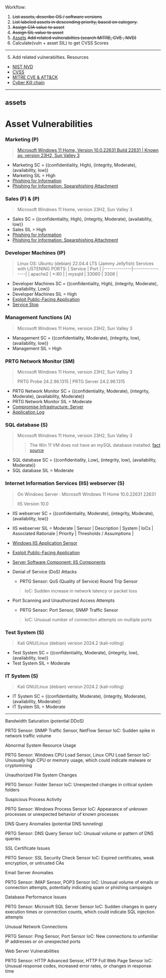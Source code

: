 Workflow:
1. ~~List assets, describe OS / software versions~~
2. ~~List labeled assets in descending priority, based on category.~~
3. ~~Assign CIA value to asset~~
4. ~~Assign SIL value to asset~~
5.  [Assets](#assets) ~~Add related vulnerabilties (search MITRE, CVE , NVD)~~
6. Calculate(vuln + asset SIL) to get CVSS Scores
___
5. Add related vulnerabilties.
Resources
- [NIST NVD](https://nvd.nist.gov/vuln/search)
- [CVSS](https://www.first.org/cvss/calculator/3.1)
- [MITRE CVE & ATT&CK](https://attack.mitre.org/)
- [Cyber Kill chain](https://www.lockheedmartin.com/content/dam/lockheed-martin/rms/documents/cyber/Gaining_the_Advantage_Cyber_Kill_Chain.pdf)
___
## assets
# Asset Vulnerabilities 

### Marketing (P)
> [Microsoft Windows 11 Home, Version 10.0.22631 Build 22631 | Known as: version 23H2, Sun Valley 3](https://en.wikipedia.org/wiki/Windows_11,_version_23H2#:~:text=The%20Windows%2011%202023%20Update,22631.)
> 
- Marketing SC = {(confidentiality, High), (integrity, Moderate), (availability, low)}
- Marketing SIL = High
- [Phishing for Information](https://attack.mitre.org/techniques/T1598/)
- [Phishing for Information: Spearphishing Attachment](https://attack.mitre.org/techniques/T1598/002/)


### Sales (F) & (P)
> Microsoft Windows 11 Home, version 23H2, Sun Valley 3
- Sales SC = {(confidentiality, High), (integrity, Moderate), (availability, low)}
- Sales SIL = High
- [Phishing for Information](https://attack.mitre.org/techniques/T1598/)
- [Phishing for Information: Spearphishing Attachment](https://attack.mitre.org/techniques/T1598/002/)
 
### Developer Machines (IP)
> Linux OS: Ubuntu (debian) 22.04.4 LTS (Jammy Jellyfish)
> Services with LISTENING PORTS:
> | Service      | Port            |
> |--------------|-----------------|
> | apache2      | *:80            |
> | mysqld       | 33060 \| 3306    |
- Developer Machines SC = {(confidentiality, High), (integrity, Moderate), (availability, Low)}
- Developer Machines SIL = High
- [Exploit Public-Facing Application](https://attack.mitre.org/techniques/T1190/)
- [Service Stop](https://attack.mitre.org/techniques/T1489/)

### Management functions (A)
> Microsoft Windows 11 Home, version 23H2, Sun Valley 3
- Management SC = {(confidentiality, Moderate), (integrity, low), (availability, low)}
- Management SIL = High

### PRTG Network Monitor (SM)
> Microsoft Windows 11 Home, version 23H2, Sun Valley 3
> 
> PRTG Probe 24.2.96.1315 | PRTG Server 24.2.96.1315
- PRTG Network Monitor SC = {(confidentiality, Moderate), (integrity, Moderate), (availability, Moderate)}
- PRTG Network Monitor SIL = Moderate
- [Compromise Infrastructure: Server](https://attack.mitre.org/techniques/T1584/004/)
- [Application Log](https://attack.mitre.org/datasources/DS0015/)


### SQL database (S)
> Microsoft Windows 11 Home, version 23H2, Sun Valley 3
> > The Win 11 VM does not have an mySQL database installed. [fact source](https://github.com/FredericGariepy/LighthouseLabs/edit/main/PKM/W2/D5/project/%5BSTEP%201%5D.md)
-  SQL database SC = {(confidentiality, Low), (integrity, low), (availability, Moderate)}
-  SQL database SIL = Moderate


### Internet Information Services (IIS) webserver (S)
> On Windows Server : Microsoft Windows 11 Home 10.0.22631 22631
> 
> IIS Version 10.0
-  IIS webserver SC = {(confidentiality, Moderate), (integrity, Moderate), (availability, low)}
-  IIS webserver SIL = Moderate
| Sensor	| Description |	System	| IoCs | Associated	Rationale |	Priority |	Thresholds / Assumptions |


- [Windows IIS Application Sensor](https://www.paessler.com/manuals/prtg/wmi_iis_application_sensor)

-  [Exploit Public-Facing Application](https://attack.mitre.org/techniques/T1190/)
-  [Server Software Component: IIS Components](https://attack.mitre.org/techniques/T1505/004/)
-  Denial of Service (DoS) Attacks
   - PRTG Sensor: QoS (Quality of Service) Round Trip Sensor
   > IoC: Sudden increase in network latency or packet loss
- Port Scanning and Unauthorized Access Attempts
   - PRTG Sensor: Port Sensor, SNMP Traffic Sensor
   > IoC: Unusual number of connection attempts on multiple ports
  

### Test System (S)
> Kali GNU/Linux (debian) version 2024.2 (kali-rolling)
-  Test System SC = {(confidentiality, Moderate), (integrity, low), (availability, low)}
-  Test System SIL = Moderate


### IT System (S)
> Kali GNU/Linux (debian) version 2024.2 (kali-rolling)
-  IT System SC = {(confidentiality, Moderate), (integrity, Moderate), (availability, Moderate)}
-  IT System SIL = Moderate


___







Bandwidth Saturation (potential DDoS)

PRTG Sensor: SNMP Traffic Sensor, NetFlow Sensor
IoC: Sudden spike in network traffic volume


Abnormal System Resource Usage

PRTG Sensor: Windows CPU Load Sensor, Linux CPU Load Sensor
IoC: Unusually high CPU or memory usage, which could indicate malware or cryptomining


Unauthorized File System Changes

PRTG Sensor: Folder Sensor
IoC: Unexpected changes in critical system folders


Suspicious Process Activity

PRTG Sensor: Windows Process Sensor
IoC: Appearance of unknown processes or unexpected behavior of known processes


DNS Query Anomalies (potential DNS tunneling)

PRTG Sensor: DNS Query Sensor
IoC: Unusual volume or pattern of DNS queries


SSL Certificate Issues

PRTG Sensor: SSL Security Check Sensor
IoC: Expired certificates, weak encryption, or untrusted CAs


Email Server Anomalies

PRTG Sensor: IMAP Sensor, POP3 Sensor
IoC: Unusual volume of emails or connection attempts, potentially indicating spam or phishing campaigns


Database Performance Issues

PRTG Sensor: Microsoft SQL Server Sensor
IoC: Sudden changes in query execution times or connection counts, which could indicate SQL injection attempts


Unusual Network Connections

PRTG Sensor: Ping Sensor, Port Sensor
IoC: New connections to unfamiliar IP addresses or on unexpected ports


Web Server Vulnerabilities

PRTG Sensor: HTTP Advanced Sensor, HTTP Full Web Page Sensor
IoC: Unusual response codes, increased error rates, or changes in response time
